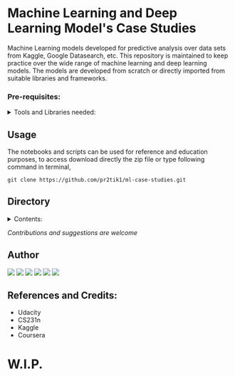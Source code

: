 # Machine Learning and Deep Learning Model's Case Studies

Machine Learning models developed for predictive analysis over data sets from Kaggle, Google Datasearch, etc. This repository is maintained to keep practice over the wide range of machine learning and deep learning models. The models are developed from scratch or directly imported from suitable libraries and frameworks.

### Pre-requisites:
<details>
<summary>Tools and Libraries needed: </summary>

+ Scikit-Learn
+ Numpy
+ Pandas
+ Matplotlib
+ Seaborn
+ Plolty-express
+ SageMaker
+ boto3
+ mxnet
+ PyTorch

</details>

## Usage 
The notebooks and scripts can be used for reference and education purposes, to access download directly the zip file or type following command in terminal,
```
git clone https://github.com/pr2tik1/ml-case-studies.git
```

## Directory
<details>
  <summary>Contents:</summary>

```bash
.
├── aws-sagemaker
│   ├── energy-consumption.ipynb
│   ├── fraud-detection.ipynb
│   ├── Pop_Segmentation.ipynb
│   ├── README.md
│   └── txt_preprocessing.py
├── classification
│   ├── data
│   ├── logistic-regression
│   └── README.md
├── k-means
│   ├── data
│   └── K-Means.ipynb
├── k-nearest-neighbour
│   ├── data.txt
│   ├── data_utils.py
│   ├── knn.ipynb
│   ├── knn.py
│   ├── __pycache__
│   ├── README.md
│   └── targets.txt
├── LICENSE.txt
├── neural-networks
│   ├── char-LSTM
│   ├── data
│   ├── house-price
│   ├── log-reg-with-nn-mindset
│   ├── mlp
│   ├── movie-sentiment
│   ├── README.md
│   └── student
├── README.md
├── regression
│   ├── adv-reg-house-price
│   ├── data
│   ├── linear-regression
│   └── README.md
└── survival-analysis
    ├── 1.png
    ├── 2.png
    ├── 3.png
    ├── df.csv
    ├── img.png
    ├── kaplan-meier.ipynb
    ├── README.md
    └── TzLk8.png
```

</details>


*Contributions and suggestions are welcome*

## Author

[<img src="https://img.shields.io/badge/twitter-%231DA1F2.svg?&style=for-the-badge&logo=twitter&logoColor=white" />](https://twitter.com/Pratikpkb) [<img src="https://img.shields.io/badge/medium-%2312100E.svg?&style=for-the-badge&logo=medium&logoColor=white" />](https://medium.com/@pratikbaitha04)  [<img src="https://img.shields.io/badge/linkedin-%230077B5.svg?&style=for-the-badge&logo=linkedin&logoColor=white" />](https://www.linkedin.com/in/pratik-kumar04/) [<img src = "https://img.shields.io/badge/instagram-%23E4405F.svg?&style=for-the-badge&logo=instagram&logoColor=white">](https://www.instagram.com/pratikkumar04/) [<img src = "https://img.shields.io/badge/facebook-%231877F2.svg?&style=for-the-badge&logo=facebook&logoColor=white">](https://www.facebook.com/pr2tik1) [<img src ="https://img.shields.io/badge/Website-pk-%23.svg?&style=for-the-badge&logo=&logoColor=white%22">](https://pr2tik1.github.io/) 

## References and Credits:
-	Udacity
-	CS231n 
-	Kaggle
-	Coursera

# W.I.P.
